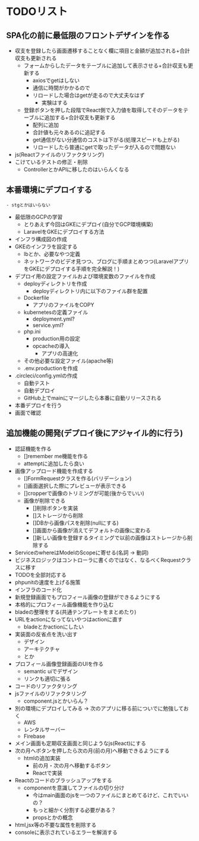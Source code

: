 # TODOリスト

## SPA化の前に最低限のフロントデザインを作る
- 収支を登録したら画面遷移することなく欄に項目と金額が追加される+合計収支も更新される
    - フォームからしたデータをテーブルに追加して表示させる+合計収支も更新する
        - axiosでgetはしない
        - 通信に時間がかかるので
        - リロードした場合はgetが走るので大丈夫なはず
            - 実験はする 
    - 登録ボタンを押した段階でReact側で入力値を取得してそのデータをテーブルに追加する+合計収支も更新する
        - 配列に追加
        - 合計値も元々あるのに追記する
        - get通信がない分通信のコストは下がる(処理スピードも上がる)
        - リロードしたら普通にgetで取ったデータが入るので問題ない
- js(Reactファイルのリファクタリング)
- こけているテストの修正・削除
    - ControllerとかAPIに移したのはいらんくなる

## 本番環境にデプロイする
    - stgとかはいらない
- 最低限のGCPの学習
    - とりあえず今回はGKEにデプロイ(自分でGCP環境構築)
    - LaravelをGKEにデプロイする方法
- インフラ構成図の作成
- GKEのインフラを設定する
    - lbとか、必要なやつ定義
    - ネットワークのビデオ見つつ、ブログに手順まとめつつ(LaravelアプリをGKEにデプロイする手順を完全解説！)
- デプロイ用の設定ファイルおよび環境変数のファイルを作成
    - deployディレクトリを作成
        - deployディレクトリ内に以下のファイル群を配置
    - Dockerfile
        - アプリのファイルをCOPY
    - kubernetesの定義ファイル
        - deployment.yml?
        - service.yml?
    - php.ini
        - production用の設定
        - opcacheの導入
            - アプリの高速化
    - その他必要な設定ファイル(apache等)
    - .env.productionを作成
- .circleci/config.ymlの作成
    - 自動テスト
    - 自動デプロイ
    - GitHub上でmainにマージしたら本番に自動リリースされる
- 本番デプロイを行う
- 画面で確認

## 追加機能の開発(デプロイ後にアジャイル的に行う)
- 認証機能を作る
    - []remember me機能を作る
    - attemptに追加したら良い
- 画像アップロード機能を作成する
    - []FormRequestクラスを作る(バリデーション)
    - []画面選択した際にプレビューが表示できる
    - []cropperで画像のトリミングが可能(後からでいい)
    - 画像が削除できる
        - []削除ボタンを実装
        - []ストレージから削除
        - []DBから画像パスを削除(nullにする)
        - []画面から画像が消えてデフォルトの画像に変わる
        - []新しい画像を登録するタイミングで以前の画像はストレージから削除する
- ServiceのwhereはModelのScopeに寄せる(名詞 -> 動詞)
- ビジネスロジックはコントローラに書くのではなく、なるべくRequestクラスに移す
- TODOを全部対応する
- phpunitの速度を上げる施策
- インフラのコード化
- 新規登録画面でもプロフィール画像の登録ができるようにする
- 本格的にプロフィール画像機能を作り込む
- bladeの整理をする(共通テンプレートをまとめたり)
- URLをactionになってないやつはactionに直す
    - bladeとかactionにしたい
- 実装面の反省点を洗い出す
    - デザイン
    - アーキテクチャ
    - とか
- プロフィール画像登録画面のUIを作る
    - semantic uiでデザイン
    - リンクも適切に張る
- コードのリファクタリング
- jsファイルのリファクタリング
    - component.jsとかいらん？
- 別の環境にデプロイしてみる -> 次のアプリに移る前についでに勉強しておく
    - AWS
    - レンタルサーバー
    - Firebase
- メイン画面も定期収支画面と同じようなjs(React)にする
- 次の月へボタンを押したら次の月(前の月)へ移動できるようにする
    - htmlの追加実装
        - 前の月・次の月へ移動するボタン
        - Reactで実装
- Reactのコードのブラッシュアップをする
    - componentを意識してファイルの切り分け
        - 今はmain画面のjsを一つのファイルにまとめてるけど、これでいいの？
        - もっと細かく分割する必要がある？
        - propsとかの概念
- html,jsx等の不要な属性を削除する
- consoleに表示されているエラーを解消する